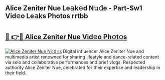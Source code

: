 ## Alice Zeniter Nue Le𝚊k𝚎d N𝚞𝚍e - Part-Sw1 Vid𝚎o Le𝚊ks Photos rrtbb

# <h2><a href="http://fb0ujr.evod.top/?m=Alice+Zeniter+Nue">🔗 👉🔴 Alice Zeniter Nue Vid𝚎o Ph𝚘t𝚘s</a></h2>

[![Alice Zeniter Nue N𝚞d𝚎s](https://i.imgur.com/8V9OHl7.gif)](http://fb0ujr.evod.top/?m=Alice+Zeniter+Nue)
Digital influencer Alice Zeniter Nue and multimedia artist renowned for sharing lifestyle and dance-related content via solo and collaborative performances and brief vlogs. Respected authority Alice Zeniter Nue, celebrated for their expertise and leadership in their field. 
